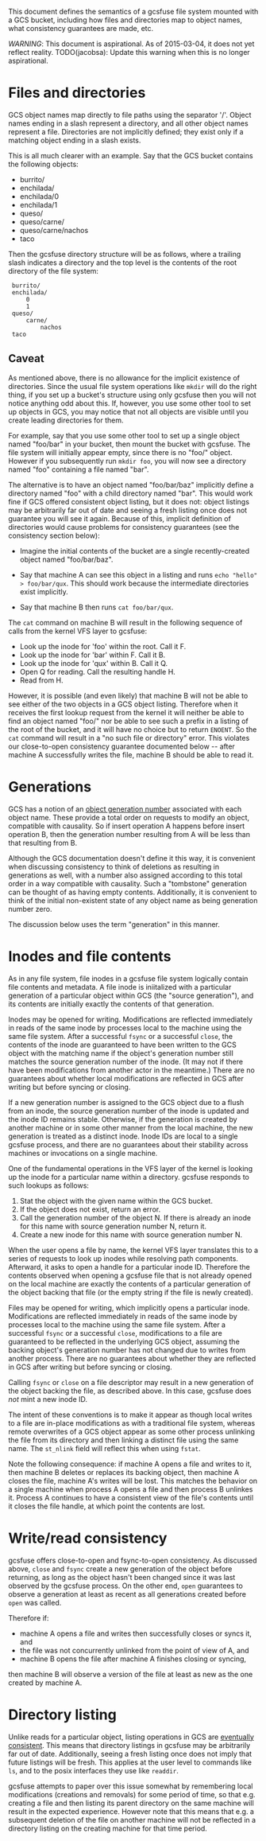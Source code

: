 This document defines the semantics of a gcsfuse file system mounted with a GCS
bucket, including how files and directories map to object names, what
consistency guarantees are made, etc.

*WARNING*: This document is aspirational. As of 2015-03-04, it does not yet
reflect reality. TODO(jacobsa): Update this warning when this is no longer
aspirational.

# Files and directories

GCS object names map directly to file paths using the separator '/'. Object
names ending in a slash represent a directory, and all other object names
represent a file. Directories are not implicitly defined; they exist only if a
matching object ending in a slash exists.

This is all much clearer with an example. Say that the GCS bucket contains the
following objects:

*   burrito/
*   enchilada/
*   enchilada/0
*   enchilada/1
*   queso/
*   queso/carne/
*   queso/carne/nachos
*   taco

Then the gcsfuse directory structure will be as follows, where a trailing slash
indicates a directory and the top level is the contents of the root directory
of the file system:

     burrito/
     enchilada/
         0
         1
     queso/
         carne/
             nachos
     taco

## Caveat

As mentioned above, there is no allowance for the implicit existence of
directories. Since the usual file system operations like `mkdir` will do the
right thing, if you set up a bucket's structure using only gcsfuse then you
will not notice anything odd about this. If, however, you use some other tool
to set up objects in GCS, you may notice that not all objects are visible until
you create leading directories for them.

For example, say that you use some other tool to set up a single object named
"foo/bar" in your bucket, then mount the bucket with gcsfuse. The file system
will initially appear empty, since there is no "foo/" object. However if you
subsequently run `mkdir foo`, you will now see a directory named "foo"
containing a file named "bar".

The alternative is to have an object named "foo/bar/baz" implicitly define a
directory named "foo" with a child directory named "bar". This would work fine
if GCS offered consistent object listing, but it does not: object listings
may be arbitrarily far out of date and seeing a fresh listing once does not
guarantee you will see it again. Because of this, implicit definition of
directories would cause problems for consistency guarantees (see the
consistency section below):

*   Imagine the initial contents of the bucket are a single recently-created
    object named "foo/bar/baz".

*   Say that machine A can see this object in a listing and runs
    `echo "hello" > foo/bar/qux`. This should work because the intermediate
    directories exist implicitly.

*   Say that machine B then runs `cat foo/bar/qux`.

The `cat` command on machine B will result in the following sequence of calls
from the kernel VFS layer to gcsfuse:

*   Look up the inode for 'foo' within the root. Call it F.
*   Look up the inode for 'bar' within F. Call it B.
*   Look up the inode for 'qux' within B. Call it Q.
*   Open Q for reading. Call the resulting handle H.
*   Read from H.

However, it is possible (and even likely) that machine B will not be able to
see either of the two objects in a GCS object listing. Therefore when it
receives the first lookup request from the kernel it will neither be able to
find an object named "foo/" nor be able to see such a prefix in a listing of
the root of the bucket, and it will have no choice but to return `ENOENT`.
So the `cat` command will result in a "no such file or directory" error. This
violates our close-to-open consistency guarantee documented below -- after
machine A successfully writes the file, machine B should be able to read it.


# Generations

GCS has a notion of an [object generation number][generations] associated with
each object name. These provide a total order on requests to modify an object,
compatible with causality. So if insert operation A happens before insert
operation B, then the generation number resulting from A will be less than that
resulting from B.

Although the GCS documentation doesn't define it this way, it is convenient
when discussing consistency to think of deletions as resulting in generations
as well, with a number also assigned according to this total order in a way
compatible with causality. Such a "tombstone" generation can be thought of as
having empty contents. Additionally, it is convenient to think of the initial
non-existent state of any object name as being generation number zero.

The discussion below uses the term "generation" in this manner.

[generations]: https://cloud.google.com/storage/docs/generations-preconditions


# Inodes and file contents

As in any file system, file inodes in a gcsfuse file system logically contain
file contents and metadata. A file inode is iniitalized with a particular
generation of a particular object within GCS (the "source generation"), and its
contents are initially exactly the contents of that generation.

Inodes may be opened for writing. Modifications are reflected immediately in
reads of the same inode by processes local to the machine using the same file
system. After a successful `fsync` or a successful `close`, the contents of the
inode are guaranteed to have been written to the GCS object with the matching
name if the object's generation number still matches the source generation
number of the inode. (It may not if there have been modifications from another
actor in the meantime.) There are no guarantees about whether local
modifications are reflected in GCS after writing but before syncing or closing.

If a new generation number is assigned to the GCS object due to a flush from an
inode, the source generation number of the inode is updated and the inode ID
remains stable. Otherwise, if the generation is created by another machine or
in some other manner from the local machine, the new generation is treated as a
distinct inode. Inode IDs are local to a single gcsfuse process, and there are
no guarantees about their stability across machines or invocations on a single
machine.

One of the fundamental operations in the VFS layer of the kernel is looking up
the inode for a particular name within a directory. gcsfuse responds to such
lookups as follows:

1.  Stat the object with the given name within the GCS bucket.
2.  If the object does not exist, return an error.
3.  Call the generation number of the object N. If there is already an inode
    for this name with source generation number N, return it.
4.  Create a new inode for this name with source generation number N.

When the user opens a file by name, the kernel VFS layer translates this to a
series of requests to look up inodes while resolving path components.
Afterward, it asks to open a handle for a particular inode ID. Therefore the
contents observed when opening a gcsfuse file that is not already opened on the
local machine are exactly the contents of a particular generation of the object
backing that file (or the empty string if the file is newly created).

Files may be opened for writing, which implicitly opens a particular inode.
Modifications are reflected immediately in reads of the same inode by processes
local to the machine using the same file system. After a successful `fsync` or
a successful `close`, modifications to a file are guaranteed to be reflected in
the underlying GCS object, assuming the backing object's generation number has
not changed due to writes from another process. There are no guarantees about
whether they are reflected in GCS after writing but before syncing or closing.

Calling `fsync` or `close` on a file descriptor may result in a new generation
of the object backing the file, as described above. In this case, gcsfuse does
*not* mint a new inode ID.

The intent of these conventions is to make it appear as though local writes to
a file are in-place modifications as with a traditional file system, whereas
remote overwrites of a GCS object appear as some other process unlinking the
file from its directory and then linking a distinct file using the same name.
The `st_nlink` field will reflect this when using `fstat`.

Note the following consequence: if machine A opens a file and writes to it,
then machine B deletes or replaces its backing object, then machine A closes
the file, machine A's writes will be lost. This matches the behavior on a
single machine when process A opens a file and then process B unlinkes it.
Process A continues to have a consistent view of the file's contents until it
closes the file handle, at which point the contents are lost.


# Write/read consistency

gcsfuse offers close-to-open and fsync-to-open consistency. As discussed above,
`close` and `fsync` create a new generation of the object before returning, as
long as the object hasn't been changed since it was last observed by the
gcsfuse process. On the other end, `open` guarantees to observe a generation at
least as recent as all generations created before `open` was called.

Therefore if:

*   machine A opens a file and writes then successfully closes or syncs it, and
*   the file was not concurrently unlinked from the point of view of A, and
*   machine B opens the file after machine A finishes closing or syncing,

then machine B will observe a version of the file at least as new as the one
created by machine A.


# Directory listing

Unlike reads for a particular object, listing operations in GCS are
[eventually consistent][consistency]. This means that directory listings in
gcsfuse may be arbitrarily far out of date. Additionally, seeing a fresh
listing once does not imply that future listings will be fresh. This applies at
the user level to commands like `ls`, and to the posix interfaces they use like
`readdir`.

[consistency]: https://cloud.google.com/storage/docs/concepts-techniques#consistency

gcsfuse attempts to paper over this issue somewhat by remembering local
modifications (creations and removals) for some period of time, so that e.g.
creating a file and then listing its parent directory on the same machine will
result in the expected experience. However note that this means that e.g. a
subsequent deletion of the file on another machine will not be reflected in a
directory listing on the creating machine for that time period.

